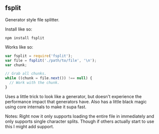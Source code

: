 ## fsplit

Generator style file splitter.

Install like so:

```
npm install fsplit
```

Works like so:

```javascript
var fsplit = require('fsplit');
var file = fsplit('./path/to/file', '\n');
var chunk;

// Grab all chunks.
while ((chunk = file.next()) !== null) {
  // Work with the chunk.
}
```

Uses a little trick to look like a generator, but doesn't experience the
performance impact that generators have. Also has a little black magic
using core internals to make it supa fast.

Notes: Right now it only supports loading the entire file in immediately
and only supports single character splits. Though if others actually start
to use this I might add support.
